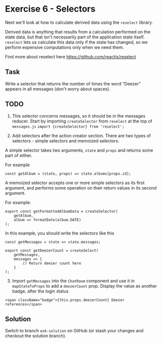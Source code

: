# Exercise 6 - Selectors

Next we'll look at how to calculate derived data using the `reselect` library.

Derived data is anything that results from a calculation performed on the state data, but that isn't necessarily part of the application state itself. `reselect`
lets us calculate this data only if the state has changed, so we perform expensive computations only when we need them.

Find more about reselect here https://github.com/reactjs/reselect

## Task

Write a selector that returns the number of times the word "Deezer" appears in all messages (don't worry about spaces).
 
## TODO

1. This selector concerns messages, so it should be in the messages reducer. Start by importing `createSelector` from `reselect` at the top of `messages.js`
`import {createSelector} from 'reselect';`

2. Add selectors after the action creator section. There are two types of selectors - simple selectors and memoized selectors.
 
A simple selector takes two arguments, `state` and `props` and returns some part of either. 

For example

```
const getAlbum = (state, props) => state.albums[props.id]; 
```

A memoized selector accepts one or more simple selectors as its first argument, and performs some operation on their return values
in its second argument.

For example:

```
export const getFormattedAlbumData = createSelector(
	getAlbum,
	album => formatDate(album.DATE)
);
```

In this example, you should write the selectors like this

```
const getMessages = state => state.messages;

export const getDeezerCount = createSelect(
	getMessages,
	messages => {
		// Return deezer count here
	}
);
```

3. Import `getMessages` into the `ChatRoom` component and use it in `mapStateToProps` to add a `deezerCount` prop. Display the value as another badge, 
after the login status
```
<span className="badge">{this.props.deezerCount} Deezer references</span>
```

## Solution

Switch to branch `ex6-solution` on GitHub (or stash your changes and checkout the solution branch).
